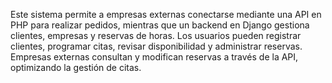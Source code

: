 Este sistema permite a empresas externas conectarse mediante una API en PHP para realizar pedidos, mientras que un backend en Django gestiona clientes, empresas y reservas de horas. Los usuarios pueden registrar clientes, programar citas, revisar disponibilidad y administrar reservas. Empresas externas consultan y modifican reservas a través de la API, optimizando la gestión de citas.
